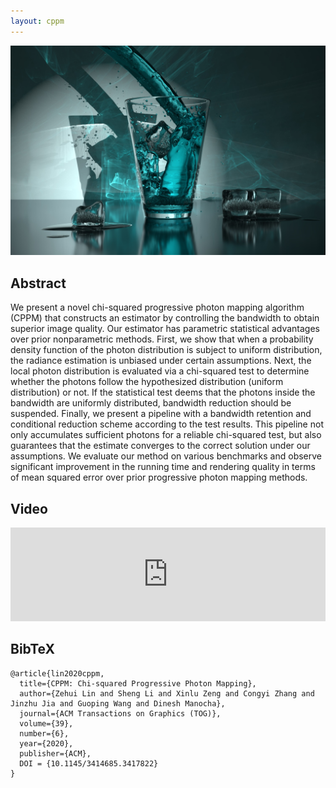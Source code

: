 ```yaml
---
layout: cppm
---
```


![Representative Image](CPPM/papers_268s3.jpg)

## Abstract

We present a novel chi-squared progressive photon mapping algorithm (CPPM) that constructs an estimator by controlling the bandwidth to obtain superior image quality. Our estimator has parametric statistical advantages over prior nonparametric methods.
First, we show that when a probability density function of the photon distribution is subject to uniform distribution, the radiance estimation is unbiased under certain assumptions.
Next, the local photon distribution is evaluated via a chi-squared test to determine whether the photons follow the hypothesized distribution (uniform distribution) or not.
If the statistical test deems that the photons inside the bandwidth are uniformly distributed, bandwidth reduction should be suspended.
Finally, we present a pipeline with a bandwidth retention and conditional reduction scheme according to the test results. 
This pipeline not only accumulates sufficient photons for a reliable chi-squared test, but also guarantees that the estimate converges to the correct solution under our assumptions.
We evaluate our method on various benchmarks and observe significant improvement in the running time and rendering quality in terms of mean squared error over prior progressive photon mapping methods.

## Video

<iframe width="100%" onload="resizeIframe(this)" src="https://www.youtube.com/embed/1iamshDsQOE" frameborder="0" allow="accelerometer; autoplay; encrypted-media; gyroscope; picture-in-picture" allowfullscreen></iframe>
<script>
  function resizeIframe(obj) {
    obj.style.height = obj.scrollWidth * 0.75;
  }
</script>

## BibTeX

```
@article{lin2020cppm,
  title={CPPM: Chi-squared Progressive Photon Mapping},
  author={Zehui Lin and Sheng Li and Xinlu Zeng and Congyi Zhang and Jinzhu Jia and Guoping Wang and Dinesh Manocha},
  journal={ACM Transactions on Graphics (TOG)},
  volume={39},
  number={6},
  year={2020},
  publisher={ACM},
  DOI = {10.1145/3414685.3417822}
}
```
